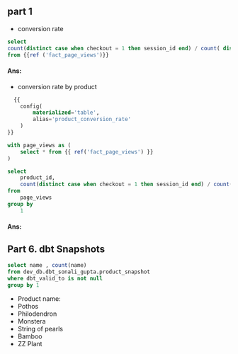 ## part 1 
- conversion rate
``` sql
select 
count(distinct case when checkout = 1 then session_id end) / count( distinct session_id) * 100 as conversion_rate
from {{ref ('fact_page_views')}}
 ```
#### Ans: 
- conversion rate by product
``` sql  
  {{ 
    config(
        materialized='table',
        alias='product_conversion_rate'
    )
}}

with page_views as (
    select * from {{ ref('fact_page_views') }}
)

select 
    product_id,
    count(distinct case when checkout = 1 then session_id end) / count(distinct session_id) * 100 as conversion_rate
from 
    page_views
group by 
    1
   ```
#### Ans:

## Part 6. dbt Snapshots

``` sql
select name , count(name)
from dev_db.dbt_sonali_gupta.product_snapshot
where dbt_valid_to is not null
group by 1
 ```

* Product name:
* Pothos
* Philodendron
* Monstera
* String of pearls
* Bamboo
* ZZ Plant
